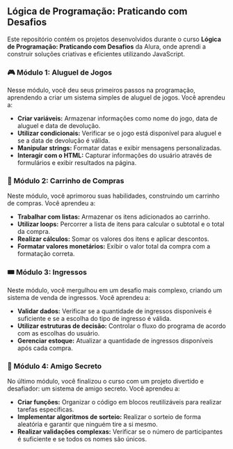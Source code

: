 ## Lógica de Programação: Praticando com Desafios

Este repositório contém os projetos desenvolvidos durante o curso <strong>Lógica de Programação: Praticando com Desafios</strong> da Alura, onde aprendi a construir soluções criativas e eficientes utilizando JavaScript.

### 🎮 Módulo 1: Aluguel de Jogos

Nesse módulo, você deu seus primeiros passos na programação, aprendendo a criar um sistema simples de aluguel de jogos. Você aprendeu a:

- **Criar variáveis:** Armazenar informações como nome do jogo, data de aluguel e data de devolução.
- **Utilizar condicionais:** Verificar se o jogo está disponível para aluguel e se a data de devolução é válida.
- **Manipular strings:** Formatar datas e exibir mensagens personalizadas.
- **Interagir com o HTML:** Capturar informações do usuário através de formulários e exibir resultados na página.

### 🛒 Módulo 2: Carrinho de Compras

Neste módulo, você aprimorou suas habilidades, construindo um carrinho de compras. Você aprendeu a:

- **Trabalhar com listas:** Armazenar os itens adicionados ao carrinho.
- **Utilizar loops:** Percorrer a lista de itens para calcular o subtotal e o total da compra.
- **Realizar cálculos:** Somar os valores dos itens e aplicar descontos.
- **Formatar valores monetários:** Exibir o valor total da compra com a formatação correta.

### 🎟️ Módulo 3: Ingressos

Neste módulo, você mergulhou em um desafio mais complexo, criando um sistema de venda de ingressos. Você aprendeu a:

- **Validar dados:** Verificar se a quantidade de ingressos disponíveis é suficiente e se a escolha do tipo de ingresso é válida.
- **Utilizar estruturas de decisão:** Controlar o fluxo do programa de acordo com as escolhas do usuário.
- **Gerenciar estoque:** Atualizar a quantidade de ingressos disponíveis após cada compra.

### 🎉 Módulo 4: Amigo Secreto

No último módulo, você finalizou o curso com um projeto divertido e desafiador: um sistema de amigo secreto. Você aprendeu a:

- **Criar funções:** Organizar o código em blocos reutilizáveis para realizar tarefas específicas.
- **Implementar algoritmos de sorteio:** Realizar o sorteio de forma aleatória e garantir que ninguém tire a si mesmo.
- **Realizar validações complexas:** Verificar se o número de participantes é suficiente e se todos os nomes são únicos.
